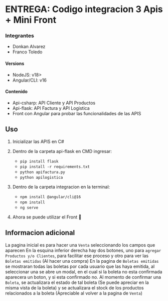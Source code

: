 # ENTREGA: Codigo integracion 3 Apis + Mini Front

### Integrantes
- Donkan Alvarez
- Franco Toledo

#### Versions
- NodeJS: v18>
- Angular/CLI: v16

#### Contenido
- Api-csharp: API Cliente y API Productos
- Api-flask: API Factura y API Logistica
- Front con Angular para probar las funcionalidades de las APIS

## Uso

1. Inicializar las APIS en C#

2. Dentro de la carpeta api-flask en CMD ingresar:
   - `pip install flask`
   - `pip install -r requirements.txt`
   - `python apifactura.py`
   - `python apilogistica`

4. Dentro de la carpeta integracion en la terminal:
   - `npm install @angular/cli@16`
   - `npm install`
   - `ng serve`
  
5. Ahora se puede utilizar el Front 🤠

## Informacion adicional
La pagina inicial es para hacer una `Venta` seleccionando los campos que aparecen
En la esquina inferior derecha hay dos botones, uno para `agregar Productos y/o Clientes`, para facilitar ese proceso y otro para ver las `Boletas emitidas` (Al hacer una compra)
En la pagina de `Boletas emitidas` se mostraran todas las boletas por cada usuario que las haya emitida, al seleccionar una se abre un modal, en el cual si la boleta no esta confirmada aparecera un boton, y si esta confirmado no.
Al momento de confirmar una `Boleta`, se actualizara el estado de tal boleta (Se puede apreciar en la misma vista de la boleta) y se actualizara el stock de los productos relacionados a la boleta (Apreciable al volver a la pagina de `Venta`)
